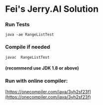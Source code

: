 # Fei's Jerry.AI Solution

### Run Tests
`java -ae RangeListTest`

### Compile if needed
`javac  RangeListTest`

#### (recommend use JDK 1.8 or above)

### Run with online compiler:
[https://onecompiler.com/java/3yh2sf23f](https://onecompiler.com/java/3yh2sf23f)